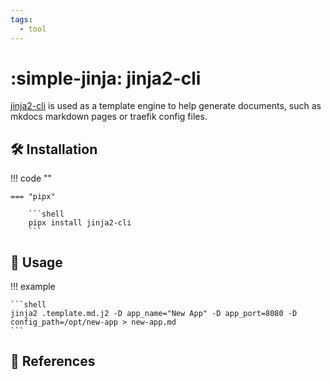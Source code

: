 ```yaml
---
tags:
  - tool
---
```

# :simple-jinja: jinja2-cli

[jinja2-cli][1] is used as a template engine to help generate documents, such as mkdocs markdown pages or traefik config
files.

## :hammer_and_wrench: Installation

!!! code ""

    === "pipx"

        ```shell
        pipx install jinja2-cli
        ```

## :pencil: Usage

!!! example

    ```shell
    jinja2 .template.md.j2 -D app_name="New App" -D app_port=8080 -D config_path=/opt/new-app > new-app.md
    ```

## :link: References

[1]: <https://github.com/mattrobenolt/jinja2-cli>
